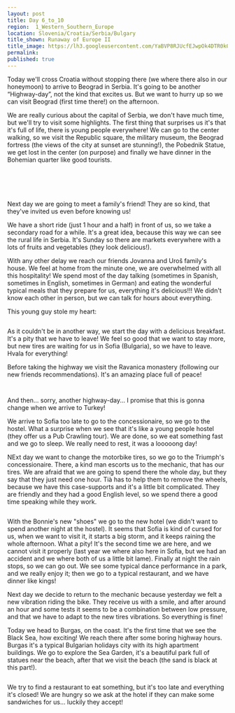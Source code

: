 ```yaml
---
layout: post
title: Day 6_to_10
region:  1_Western_Southern_Europe
location: Slovenia/Croatia/Serbia/Bulgary
title_shown: Runaway of Europe II
title_image: https://lh3.googleusercontent.com/YaBVP8RJUcfEJwpOk4DTR0kQ8LCWT_l4NJgrIZxaGUnYXKNVUAMw2vpMgnKkHfSALK80UIu6wWrkrTaEjdQDbJ2-r2TTJT99He8zN8wJWplgvRDWLC4iIKrqk40KCmBWvpPVDJe31NEKPNhACJ7YSgvVecEceuaJE1Wa5IjxmoxtwBwQUu9ytxwceNPRy0hGJvnlgps0AnBF-lciPSmSiGT2-T8NvOmTF-tO4glOhNW4L0mVCfkmMUpDLDNGZdDgr-4_EIIaU-MJtDuSoxjSOzvGvTcPzU7yUlBqN08fulJoG8-ZeDOrlgpIlIAU8EqzlyIMm3Jt3iO3xGqu79x3Au1KgyrjiqGGjgZARrg7Spkebb5FgY_e0McLOom-rNkxY75OHDXmHryNx0aousPE5gHzDGxYqOcVMSUvwDNDmt9l2so0aNDqcvWyyPbpew2DiITEN-rxI3Alio_m3N5-ax5Nnnb9BQjtgqK3kxA_mN2d3B34zb_SXn1zxoC5sE4aF721m7kQDSk9iSO1sUYPVGfPsZeByPR0oKJa3kg_-3H7TJGRzr14qzGn_Kj2VGT6QGPqPMfJFJTfWdtp1VdhBnAtG0NhmKiWIoYWfjgU36tOdTpAAMdgce-BCDutqwGJwrGh4YZSgn2NNdeqp2RcVz8s3jrVDw4Rvg-F9rGhGSmrLVrrbW-1a-SJFYdd0EO8YLmLza9APzwAYzsTujo=w836-h627-no
permalink: 
published: true
---
```


Today we'll cross Croatia without stopping there (we where there also in our honeymoon) to arrive to Beograd in Serbia. It's going to be another “Highway-day”, not the kind that excites us. But we want to hurry up so we can visit Beograd (first time there!) on the afternoon. 

We are really curious about the capital of Serbia, we don't have much time, but we'll try to visit some highlights. The first thing that surprises us it's that it's full of life, there is young people everywhere! We can go to the center walking, so we visit the Republic square, the military museum, the Beograd fortress (the views of the city at sunset are stunning!), the Pobednik Statue, we get lost in the center (on purpose) and finally we have dinner in the Bohemian quarter like good tourists.

<p><a
href="https://lh3.googleusercontent.com/80WuIWtIYZJADHKMbWG0PVbM540nyG4ENsx22nMgVtu8cn9kcnzfLcYwFoUm8_cHNiW12w3qfehYxmGJxOxrppGdWC-H5rLuEjuv1t0cTuNKjX3la5GdsBqJxU1WanXxOrurbX-wRjF81ngmlZv-zObCaGNbpn0nBHwO4bmwscJkqmSEHLTTRCtwu_b9VATsa8gZ306YLuiVLMehdhe4--57KUFJVpdfSz2-w9TfhBKk4o7ufytJVf-JsSZMbFECHYrC9POMIfkl983GfZbn4e9VruJydrP6Dba39ar27XlBn1CpnINN-89ucB98fbdorNBBVKScZGqlOQvcywU3775vP743hZj7NKcMK1KITyWJUzmDkytbzAAjD2d4TtvVZZZU9I0f3UHnpDaAEQqkIpHEYG3No_HTiLBwSY94_OL-TAGxaDGzwRioNslmIsX-MRiZoIrHdwWgqNMDXMmUAz9cXpGQXxVxqkrTb656QYCoShh7kBnAaRD_ZPZyZfbZV23AY5UdDROP2OMb5BKdvGPsV369Co8gTr6COvSXts4RudP2K5__1hYgrGQDm5OQKnzNc4UOjTnZYwl0DGveIQE7PhUlGrLMFxPTAKfplF5HEh6EAXYyO2nhphpu7RoT6-47m1FaqOAiM3KJkq5kVLcOb4NzbG5rCw=w883-h662-no"> 
<img src="https://lh3.googleusercontent.com/80WuIWtIYZJADHKMbWG0PVbM540nyG4ENsx22nMgVtu8cn9kcnzfLcYwFoUm8_cHNiW12w3qfehYxmGJxOxrppGdWC-H5rLuEjuv1t0cTuNKjX3la5GdsBqJxU1WanXxOrurbX-wRjF81ngmlZv-zObCaGNbpn0nBHwO4bmwscJkqmSEHLTTRCtwu_b9VATsa8gZ306YLuiVLMehdhe4--57KUFJVpdfSz2-w9TfhBKk4o7ufytJVf-JsSZMbFECHYrC9POMIfkl983GfZbn4e9VruJydrP6Dba39ar27XlBn1CpnINN-89ucB98fbdorNBBVKScZGqlOQvcywU3775vP743hZj7NKcMK1KITyWJUzmDkytbzAAjD2d4TtvVZZZU9I0f3UHnpDaAEQqkIpHEYG3No_HTiLBwSY94_OL-TAGxaDGzwRioNslmIsX-MRiZoIrHdwWgqNMDXMmUAz9cXpGQXxVxqkrTb656QYCoShh7kBnAaRD_ZPZyZfbZV23AY5UdDROP2OMb5BKdvGPsV369Co8gTr6COvSXts4RudP2K5__1hYgrGQDm5OQKnzNc4UOjTnZYwl0DGveIQE7PhUlGrLMFxPTAKfplF5HEh6EAXYyO2nhphpu7RoT6-47m1FaqOAiM3KJkq5kVLcOb4NzbG5rCw=w883-h662-no" class="oversize" alt=""></a></p>

<p><a
href="https://lh3.googleusercontent.com/y-AOrBS62uzLGIu_BD6BJucwccixGuQ6MqXtywpZIzkSSfcT0ra2mNAPdIvOi8AauwgOazw-8YfIdThe9Z4jujJ14i6Hcd1zXzRJSZBo445f4dXGMCXNJGPleN5nISYBMYPp66ichdURuw1Ha83LqPi8MPbEO8eyLAqjdvkgnU_IOuKJDdE5-VJACRv5CrV185LtVyj3PDEawDm1d3RrabIH-GIyUBrtWMdK1toE5-r7RBxN9oSfkNXR8DziCFeJ_1Lzbj0tJC0TxMYcvoxYUuzOKorhi07uKMumvsG9pQBSKlr3sfcw42swRSTHPhxgnnlV31fL8Z4UJqX6L89FpSjEGPnkge17yZ4DggIxQ9AUJtn-fx_4-2eowFlc-TckmqXsGq0HLA4MdPS70cL8fE4slScZTP-CVw61fAL0wKLOxUBkYtwEQBW90_QPLIn5LAclSk9_rZj4Y_pHHnvXS2LNd1Ll_Y-_3ZA6oaHeKmhpDntTjuLTEyKOvyD-_pSIbyfGtYkrceL-MvUnAyvhDKdpBjhjwlem7vxH4vfom84K0ewq4Ejj4KWqaHWm3knxOMm04TneO_DiKM0HOOM-GcjriX7Gh6JbKGfZLr6kNjAK1XzUhsIwRmoxHBhfdxh5lGju21xnoA5mVOx2dBRxxfrUBjsT2Nimqw=w883-h662-no"> 
<img src="https://lh3.googleusercontent.com/y-AOrBS62uzLGIu_BD6BJucwccixGuQ6MqXtywpZIzkSSfcT0ra2mNAPdIvOi8AauwgOazw-8YfIdThe9Z4jujJ14i6Hcd1zXzRJSZBo445f4dXGMCXNJGPleN5nISYBMYPp66ichdURuw1Ha83LqPi8MPbEO8eyLAqjdvkgnU_IOuKJDdE5-VJACRv5CrV185LtVyj3PDEawDm1d3RrabIH-GIyUBrtWMdK1toE5-r7RBxN9oSfkNXR8DziCFeJ_1Lzbj0tJC0TxMYcvoxYUuzOKorhi07uKMumvsG9pQBSKlr3sfcw42swRSTHPhxgnnlV31fL8Z4UJqX6L89FpSjEGPnkge17yZ4DggIxQ9AUJtn-fx_4-2eowFlc-TckmqXsGq0HLA4MdPS70cL8fE4slScZTP-CVw61fAL0wKLOxUBkYtwEQBW90_QPLIn5LAclSk9_rZj4Y_pHHnvXS2LNd1Ll_Y-_3ZA6oaHeKmhpDntTjuLTEyKOvyD-_pSIbyfGtYkrceL-MvUnAyvhDKdpBjhjwlem7vxH4vfom84K0ewq4Ejj4KWqaHWm3knxOMm04TneO_DiKM0HOOM-GcjriX7Gh6JbKGfZLr6kNjAK1XzUhsIwRmoxHBhfdxh5lGju21xnoA5mVOx2dBRxxfrUBjsT2Nimqw=w883-h662-no" class="oversize" alt=""></a></p>

<p><a
href="https://lh3.googleusercontent.com/Ec2OpvzwzN4gA8Oq0_4BWchdozZtzWqE76-9qZ5E8mk0zqVhq3vIGOLfHDEW9nLEErD9YL77DoFz3voFNrZDvHYZvtb8ay8wMbw_P58dT5-WdCliqHZfrIrg4iyuqaqr7zIbj2hmBkYF3pvhx2fz3yMm3Tbczr9bxjuYpDPD4ZE32LHicF1VNy65HWIJfDVC8MWWZFvXPdYduJXL-SJhrYu3YZH_aX7-P6OWnSwha-70JTsZAJNg3bd_oUcuOmKpV2xKXS13iyKfTiKFt1MdGC0vf-7G2PlWgoA83ZX2VDtL7URUDVQ8bZ5hVkw_YuXshESgUVEf6vXX3ZK-w5BtH_eOeBpAkUZ7F0XhgKkCaPTz0v0cexIHhNYHyi2cG6YQ2v4HOgdyAwDqHhggiHCRb3ldHhep65ox5JEIVmiuqOE6k4Q-thVl2yrfzJL8e8BL4lYxWHAhlIJKJ3hToeJTz5syyrRJS0zWJZFeSc6HVS46YJgueTXiqSN5hehVedUfPK4BMdiKNzgetn59T2h0SENDmnre8xuFJL6u2XiLCB2_81pLkF5DCjBmhiiS95OitKHLdw1eoLCfqZ5dgidwT1C1hpA5JfGfyASvU4ZCmtWvamVQ_oLJKp2x5tBwzWSI_sfqdEk8BN5uXrgxdETXpsD0XO9sN7NUrg=w883-h662-no"> 
<img src="https://lh3.googleusercontent.com/Ec2OpvzwzN4gA8Oq0_4BWchdozZtzWqE76-9qZ5E8mk0zqVhq3vIGOLfHDEW9nLEErD9YL77DoFz3voFNrZDvHYZvtb8ay8wMbw_P58dT5-WdCliqHZfrIrg4iyuqaqr7zIbj2hmBkYF3pvhx2fz3yMm3Tbczr9bxjuYpDPD4ZE32LHicF1VNy65HWIJfDVC8MWWZFvXPdYduJXL-SJhrYu3YZH_aX7-P6OWnSwha-70JTsZAJNg3bd_oUcuOmKpV2xKXS13iyKfTiKFt1MdGC0vf-7G2PlWgoA83ZX2VDtL7URUDVQ8bZ5hVkw_YuXshESgUVEf6vXX3ZK-w5BtH_eOeBpAkUZ7F0XhgKkCaPTz0v0cexIHhNYHyi2cG6YQ2v4HOgdyAwDqHhggiHCRb3ldHhep65ox5JEIVmiuqOE6k4Q-thVl2yrfzJL8e8BL4lYxWHAhlIJKJ3hToeJTz5syyrRJS0zWJZFeSc6HVS46YJgueTXiqSN5hehVedUfPK4BMdiKNzgetn59T2h0SENDmnre8xuFJL6u2XiLCB2_81pLkF5DCjBmhiiS95OitKHLdw1eoLCfqZ5dgidwT1C1hpA5JfGfyASvU4ZCmtWvamVQ_oLJKp2x5tBwzWSI_sfqdEk8BN5uXrgxdETXpsD0XO9sN7NUrg=w883-h662-no" class="oversize" alt=""></a></p>

<p><a
href="https://lh3.googleusercontent.com/tgYnqc_JqOQ1hiZg0xyT2Ar6oF-3Gz2bXB-5qweHysuAEh-2APktQMZPth5mF7WaItyRqtVNFBrKLkN0pbWaW556eP96ci2-5ArtiW-5u10uiLlpT2Pkut8O_udBMMvkvrtfo6oMhlEIx4Gy6TjQN8n8vRsiyBsxqFEjs63oQQkjO0ilw8K8hud7v4h-51O3eagS6XMNIjbr91Pzy3i0uYB95dJuOsvyxHHYKhMHodhh4-R9NpdTV2R_ah-s_n7RinNa2sIh1JtWjLMaQC4zV1inPfqnD40Pp5rgVohLCsx-YWHuJbYgTpj2i-geWbOxnBEfrKtbbc11lAfmwzpvCg8kdg9lzkmeCocmfF8TtYzbqxLbdj2bWDSgIvzUj0dsuvdNFKr814qBcfNMV2BJs4aEeQdtHgHu6Jkc5tUy72TPgMjqleNhU3CnR29lUm3r_jZ41ckCjuQ2WRKU0i30_zOkQtqnsbRsitCS894QpaiJuQPacx5dUmGADgglMQz3DMZBcUoADjLh4DXA0QuHKAqKjopCS862OdFXMjHYxvJ9Y6fhT8Enyczu8YnbNb6GB4Kcp528FvJPmdOFe16I4IkBYj5v3kuwY0IpPImUiKX7q3C-x42MJd2vICvNyVq_wKl86PeMPRjYfzo_ohMy40ugPAo1RRoxnQ=w883-h662-no"> 
<img src="https://lh3.googleusercontent.com/tgYnqc_JqOQ1hiZg0xyT2Ar6oF-3Gz2bXB-5qweHysuAEh-2APktQMZPth5mF7WaItyRqtVNFBrKLkN0pbWaW556eP96ci2-5ArtiW-5u10uiLlpT2Pkut8O_udBMMvkvrtfo6oMhlEIx4Gy6TjQN8n8vRsiyBsxqFEjs63oQQkjO0ilw8K8hud7v4h-51O3eagS6XMNIjbr91Pzy3i0uYB95dJuOsvyxHHYKhMHodhh4-R9NpdTV2R_ah-s_n7RinNa2sIh1JtWjLMaQC4zV1inPfqnD40Pp5rgVohLCsx-YWHuJbYgTpj2i-geWbOxnBEfrKtbbc11lAfmwzpvCg8kdg9lzkmeCocmfF8TtYzbqxLbdj2bWDSgIvzUj0dsuvdNFKr814qBcfNMV2BJs4aEeQdtHgHu6Jkc5tUy72TPgMjqleNhU3CnR29lUm3r_jZ41ckCjuQ2WRKU0i30_zOkQtqnsbRsitCS894QpaiJuQPacx5dUmGADgglMQz3DMZBcUoADjLh4DXA0QuHKAqKjopCS862OdFXMjHYxvJ9Y6fhT8Enyczu8YnbNb6GB4Kcp528FvJPmdOFe16I4IkBYj5v3kuwY0IpPImUiKX7q3C-x42MJd2vICvNyVq_wKl86PeMPRjYfzo_ohMy40ugPAo1RRoxnQ=w883-h662-no" class="oversize" alt=""></a></p>

<p><a
href="https://lh3.googleusercontent.com/g7K6UCwsWTsSDkztSn2DAkHvf2RDQF1-q345WixClD0YkasgsWurU2fH4dez78mA0jr6MvPwg_wPNR8u8KoIKPvux2tP8t1PV5YvC16e3bJ8-zhgztq96Bkn7vTWX7RDZvnrxgnEgzxrUuOhzJ9nfNUpheyu2WqT33dpwMzTVws0Ai8Z_MV0jplGtzw4ETxXuL1KNp0lXYdA65kxOFoIRXyPW7v5vNKQD_t3mV9qZW0fUjPDnuESnhO90eol1H9e_a7KPvMFHbD8IxXTc5c-6WjXsHeSaRmz94mT_oH9oC36GoJekN3QT5KljV0aWcn_k6gBx6yKtAIsqxNP4UxVm82PXYO013h6kteo46lWKo9WPQcRpdi30mdXgECypGCdf1Lbrn9reswSapu2jgxGw8O5Uu7kKEl14hJZz2Pj4nQxg0WFQAK1SVL1_yVMvIbgODpxagzO7pZn-kAiiw3qlX5zajEpfBkRHG0glwnQOy4S7o66ioU_sOEaUtCkR8kAK02ZSF-gF5NW_28niHobL8yX72JemwLZVMuFcUR4jaSN95JhhCCZQ8TCJHBwpkjRu833OWP5IKTOSuWvVbyAjt2yKZa4rwrpI-zfQSN8-JQ7xSRqCl63hPk4OXGWgTHc0B7ABTq9Ig3LQ8Ajb304qYASUZAdDgYz5w=w883-h662-no"> 
<img src="https://lh3.googleusercontent.com/g7K6UCwsWTsSDkztSn2DAkHvf2RDQF1-q345WixClD0YkasgsWurU2fH4dez78mA0jr6MvPwg_wPNR8u8KoIKPvux2tP8t1PV5YvC16e3bJ8-zhgztq96Bkn7vTWX7RDZvnrxgnEgzxrUuOhzJ9nfNUpheyu2WqT33dpwMzTVws0Ai8Z_MV0jplGtzw4ETxXuL1KNp0lXYdA65kxOFoIRXyPW7v5vNKQD_t3mV9qZW0fUjPDnuESnhO90eol1H9e_a7KPvMFHbD8IxXTc5c-6WjXsHeSaRmz94mT_oH9oC36GoJekN3QT5KljV0aWcn_k6gBx6yKtAIsqxNP4UxVm82PXYO013h6kteo46lWKo9WPQcRpdi30mdXgECypGCdf1Lbrn9reswSapu2jgxGw8O5Uu7kKEl14hJZz2Pj4nQxg0WFQAK1SVL1_yVMvIbgODpxagzO7pZn-kAiiw3qlX5zajEpfBkRHG0glwnQOy4S7o66ioU_sOEaUtCkR8kAK02ZSF-gF5NW_28niHobL8yX72JemwLZVMuFcUR4jaSN95JhhCCZQ8TCJHBwpkjRu833OWP5IKTOSuWvVbyAjt2yKZa4rwrpI-zfQSN8-JQ7xSRqCl63hPk4OXGWgTHc0B7ABTq9Ig3LQ8Ajb304qYASUZAdDgYz5w=w883-h662-no" class="oversize" alt=""></a></p>


Next day we are going to meet a family's friend! They are so kind, that they've invited us even before knowing us!

We have a short ride (just 1 hour and a half) in front of us, so we take a secondary road for a while. It's a great idea, because this way we can see the rural life in Serbia. It's Sunday so there are markets everywhere with a lots of fruits and vegetables (they look delicious!).

With any other delay we reach our friends Jovanna and Uroš family's house. We feel at home from the minute one, we are overwhelmed with all this hospitality! We spend most of the day talking (sometimes in Spanish, sometimes in English, sometimes in German) and eating the wonderful typical meals that they prepare for us, everything it's delicious!!! We didn't know each other in person, but we can talk for hours about everything. 

This young guy stole my heart:

<p><a
href="https://lh3.googleusercontent.com/OuIjpjuGI-wP4uAzWCTKw0GrBK0J-OFrioewCTv1Vx-4MaZHuffzI_NBjmMSyQ6QOqoRVwRZ2KQ9aLnOQj0_BQyMDZmEvPzqbSKlNDuz2ko_4ILKn9F6tGSHeEPUyKHmoGsMbetw7LZjoAgN8JM_NL8VE8WcuoQxBeFnvi_dEn8hu31gxy0BcjUYx7kWSJoUCzYelWtNLjDZTrpEBgLJsSyLUWs1b1TRbkEkPWZsjumIi5Ul8gY17ljiGtXbVVtC5z3I61vLZdiG-J56_yL1Lkf9dsScM-jd_uuQD2C_Tsjsu4m9FG2H94972K41CWCwRilT6V7L539oZBKAR3Hyr2eeI_fpoXkpDDO5kLlHAqfzYoMDYBe9IADO7I6ED3Pzat3hspp1kn3uxNvefir9mcDUlzosRYRdjrVtGLEHEkbPtev-_JIvV7N6UkMGSkeN2pkZbkvxIgmk8ayjAmoveKeNN487oqHvBM_acYsZYLr6nq6QB95GIzZxc0_Y0Uwob0likPUQi6st6pB06SW-C_z8ktevq8gseSxnMOOAOfOJ125_NBMp93i-tm6JpcfXIt1Zag2t1niendU3wyiThtpm5MELEQ11-gZLm0-dIxEn9yW5VLxpZjX1i012HHekyXfY3MzATQ9909mm0vcA7_5t8NRZ8x_4Dw=w883-h662-no"> 
<img src="https://lh3.googleusercontent.com/OuIjpjuGI-wP4uAzWCTKw0GrBK0J-OFrioewCTv1Vx-4MaZHuffzI_NBjmMSyQ6QOqoRVwRZ2KQ9aLnOQj0_BQyMDZmEvPzqbSKlNDuz2ko_4ILKn9F6tGSHeEPUyKHmoGsMbetw7LZjoAgN8JM_NL8VE8WcuoQxBeFnvi_dEn8hu31gxy0BcjUYx7kWSJoUCzYelWtNLjDZTrpEBgLJsSyLUWs1b1TRbkEkPWZsjumIi5Ul8gY17ljiGtXbVVtC5z3I61vLZdiG-J56_yL1Lkf9dsScM-jd_uuQD2C_Tsjsu4m9FG2H94972K41CWCwRilT6V7L539oZBKAR3Hyr2eeI_fpoXkpDDO5kLlHAqfzYoMDYBe9IADO7I6ED3Pzat3hspp1kn3uxNvefir9mcDUlzosRYRdjrVtGLEHEkbPtev-_JIvV7N6UkMGSkeN2pkZbkvxIgmk8ayjAmoveKeNN487oqHvBM_acYsZYLr6nq6QB95GIzZxc0_Y0Uwob0likPUQi6st6pB06SW-C_z8ktevq8gseSxnMOOAOfOJ125_NBMp93i-tm6JpcfXIt1Zag2t1niendU3wyiThtpm5MELEQ11-gZLm0-dIxEn9yW5VLxpZjX1i012HHekyXfY3MzATQ9909mm0vcA7_5t8NRZ8x_4Dw=w883-h662-no" class="oversize" alt=""></a></p>

As it couldn't be in another way, we start the day with a delicious breakfast. It's a pity that we have to leave! We feel so good that we want to stay more, but new tires are waiting for us in Sofia (Bulgaria), so we have to leave. Hvala for everything!

Before taking the highway we visit the Ravanica monastery (following our new friends recommendations). It's an amazing place full of peace!

<p><a
href="https://lh3.googleusercontent.com/TMYnw2JAoPQVe0FVj4vJhvbU_cPWyVu19_xrOdh2U6-qJZ5bxHtclSNLSvyk0tHfvtQAPhPL7kOt3ddzk6zMHf-ClVY9Axo9QbpxIM67izibuL6Oihv4Lngw0xF_7ZoD8uD4CA6fV5euQRM8xJkV4hpSu3cP9XvPCozxX8NErFVYBNGV67Xs3KQGmP57U_xgl8I2UxN0bV9Ua2tmWIcqVxa-l-f-KOXLGLi_PkdRmIB5gigVk-3YOe74gb6wSviO4ElZRrfgx8CdIiSEAfExmP3O6b3Fo9xxMRDbSiGZQduGczFOnKtt7KOFsoOLe7Quc0OBjhcesci4mjoo0VVXkccnmYgtUktBNm6-QSLix0XhVjs_BnQgNpejBPGZK5u5XvEPmKUfahdyqJU5lhF3MG_GsMGfObCOU_zNiSq5C2FkfO8v5usDlp2mH65F1fQuo5bLAKewRii5upTcyoSxYhraD7P2XgbVQI2zfq4tGui4svXlqXA7tbXQI8Fh_pu4tqWaqdfks7mYvgUEgpFGc3KmGcX3KT3JzNIx02IPWDzQ1JP668rChgk5F3xUus0B0IaAE8HZkBIHU9QJlB_zfqTMWrcwBzz-HuSb_llIE_pmzpP-BvMRbgb1IfWmBOp7ULxoxg9R3pbBFNM2iqrB2EjX-H0RWLtBJg=w707-h530-no"> 
<img src="https://lh3.googleusercontent.com/TMYnw2JAoPQVe0FVj4vJhvbU_cPWyVu19_xrOdh2U6-qJZ5bxHtclSNLSvyk0tHfvtQAPhPL7kOt3ddzk6zMHf-ClVY9Axo9QbpxIM67izibuL6Oihv4Lngw0xF_7ZoD8uD4CA6fV5euQRM8xJkV4hpSu3cP9XvPCozxX8NErFVYBNGV67Xs3KQGmP57U_xgl8I2UxN0bV9Ua2tmWIcqVxa-l-f-KOXLGLi_PkdRmIB5gigVk-3YOe74gb6wSviO4ElZRrfgx8CdIiSEAfExmP3O6b3Fo9xxMRDbSiGZQduGczFOnKtt7KOFsoOLe7Quc0OBjhcesci4mjoo0VVXkccnmYgtUktBNm6-QSLix0XhVjs_BnQgNpejBPGZK5u5XvEPmKUfahdyqJU5lhF3MG_GsMGfObCOU_zNiSq5C2FkfO8v5usDlp2mH65F1fQuo5bLAKewRii5upTcyoSxYhraD7P2XgbVQI2zfq4tGui4svXlqXA7tbXQI8Fh_pu4tqWaqdfks7mYvgUEgpFGc3KmGcX3KT3JzNIx02IPWDzQ1JP668rChgk5F3xUus0B0IaAE8HZkBIHU9QJlB_zfqTMWrcwBzz-HuSb_llIE_pmzpP-BvMRbgb1IfWmBOp7ULxoxg9R3pbBFNM2iqrB2EjX-H0RWLtBJg=w707-h530-no" class="oversize" alt=""></a></p>

<p><a
href="https://lh3.googleusercontent.com/p-5DwX_7X9b4Qbw8jfPYnzBehbm-8ia64wFsKTskSsMse9QBp_soHHYKi5XhXar5yGaNBws0q6F1Q9ONmhhB6-jLaZXIWaJlyFOAO-sv6lMbvhDejgGJBKHWwWQiFGox3cT0jT-9fpX-FtXcQBJ92lZUKGnyxOMRLMqVUU99LHAI3B6DUcxX3Kva1O0aX5BBbAzeGAeGfI9u4eq8y1y8O0SFs1Wld5noIDIh6P23_qwJinw4vQbjGhFNfAN55mYq1Wx0zD2TdOIrC-twA1DZHmkmPfN3WxsBGaKqBWJNqMSaX_rbpqif-zf-kV9FKHEZ4dyGP85aLAvUPN6SWILd3EGrr044vdYP4SDo2bEuXN3_EAV61ktb_ajgl6eEjoYi6TtKsGMaZi7mzmWpv1dGXT0QgKPghOjK_s6B3Ip6B8OChupkpY7N9x-hhAEcunxTTlO3YoF3nCS5wIwyN-hUwiQdKVyHjyAaB1ZWlEeNUi7XwIP5LIojh9nRBaTHF-56b9nfHRvG5gWyrUih8uKoXW5-gTcyHGZ1GZocPmhuGHcOSFVDzouBbx7p9j6phcKbCGjwRFG_Ix-vZPcU2lr41SZSqjCp8uVSP9F4bEeOyRTr3xiPCDAnuQCIGw46W4tba_sN3SlbCXNuJocegdkYsiCsLP2eeiz7RA=w497-h662-no"> 
<img src="https://lh3.googleusercontent.com/p-5DwX_7X9b4Qbw8jfPYnzBehbm-8ia64wFsKTskSsMse9QBp_soHHYKi5XhXar5yGaNBws0q6F1Q9ONmhhB6-jLaZXIWaJlyFOAO-sv6lMbvhDejgGJBKHWwWQiFGox3cT0jT-9fpX-FtXcQBJ92lZUKGnyxOMRLMqVUU99LHAI3B6DUcxX3Kva1O0aX5BBbAzeGAeGfI9u4eq8y1y8O0SFs1Wld5noIDIh6P23_qwJinw4vQbjGhFNfAN55mYq1Wx0zD2TdOIrC-twA1DZHmkmPfN3WxsBGaKqBWJNqMSaX_rbpqif-zf-kV9FKHEZ4dyGP85aLAvUPN6SWILd3EGrr044vdYP4SDo2bEuXN3_EAV61ktb_ajgl6eEjoYi6TtKsGMaZi7mzmWpv1dGXT0QgKPghOjK_s6B3Ip6B8OChupkpY7N9x-hhAEcunxTTlO3YoF3nCS5wIwyN-hUwiQdKVyHjyAaB1ZWlEeNUi7XwIP5LIojh9nRBaTHF-56b9nfHRvG5gWyrUih8uKoXW5-gTcyHGZ1GZocPmhuGHcOSFVDzouBbx7p9j6phcKbCGjwRFG_Ix-vZPcU2lr41SZSqjCp8uVSP9F4bEeOyRTr3xiPCDAnuQCIGw46W4tba_sN3SlbCXNuJocegdkYsiCsLP2eeiz7RA=w497-h662-no" class="oversize" alt=""></a></p>

And then... sorry, another highway-day... I promise that this is gonna change when we arrive to Turkey!

We arrive to Sofia too late to go to the concessionaire, so we go to the hostel. What a surprise when we see that it's like a young people hostel (they offer us a Pub Crawling tour). We are done, so we eat something fast and we go to sleep. We really need to rest, it was a looooong day!

NExt day we want to change the motorbike tires, so we go to the Triumph's concessionaire. There, a kind man escorts us to the mechanic, that has our tires. We are afraid that we are going to spend there the whole day, but they say that they just need one hour. Tià has to help them to remove the wheels, because we have this case-supports and it's a little bit complicated. They are friendly and they had a good English level, so we spend there a good time speaking while they work. 

<p><a
href="https://lh3.googleusercontent.com/evk_ujOxRWfEV538kLZe-rplaFshk0l7RPS4IJYQN26IN5Wll22lrsauQeuTLuovMJoG82NQyjQfohUzp67xceiqJY7zrvp81AFp_wK1GgEodwMtqAubaWZFAGoD-tG6tTKJOKvLMmx7GyKj-qh7reusCyg1YWjak-_UMw8CdUxbJodev9rCk9kKpXetPFGII-ow0yHmqqVQfet5xjnGaxzR5VcJY4CtLdoxj0Yj3viI7ecrqESk48uNp2ALD5iWmmFeiJmijEu4w93qrn3QAm6Vp9B9twbSwm8qcKnpB8M0Rw_wjO9V-2M7ZbL4VMZIqDyG2jchTi0ufsW1lwr6DTFdr3xOg2yFjAC0nF6Uvru3Zb_ELCjIrbz0-HMxXuT49_vj5n5xkuC7gh1xa1JgYpx96tbCeF4HvMfYqo4wJA4OwRChWmgwoePb6bvMckQFvam8lzjbJI-y7h-ZBHqYEgru8OSdFHkmcYpruu46oSvv46ahZglBnnP3txUvWGHXElDfcGL2Ho3OZUrUHJXUtRYBDqsqsYakPylgZwv1a6gW5yqBD8qYi1f9dc4IEyH7FMEqBcfEk_7zfwXvdYhjyyZYVOcWyePuPVtHiUF5x4bXiz4zCdn_VCr0DAa7e0bIMXrw4IsEyxoHrvV1BcL9UdpMg8SWRK5KRw=w883-h662-no"> 
<img src="https://lh3.googleusercontent.com/evk_ujOxRWfEV538kLZe-rplaFshk0l7RPS4IJYQN26IN5Wll22lrsauQeuTLuovMJoG82NQyjQfohUzp67xceiqJY7zrvp81AFp_wK1GgEodwMtqAubaWZFAGoD-tG6tTKJOKvLMmx7GyKj-qh7reusCyg1YWjak-_UMw8CdUxbJodev9rCk9kKpXetPFGII-ow0yHmqqVQfet5xjnGaxzR5VcJY4CtLdoxj0Yj3viI7ecrqESk48uNp2ALD5iWmmFeiJmijEu4w93qrn3QAm6Vp9B9twbSwm8qcKnpB8M0Rw_wjO9V-2M7ZbL4VMZIqDyG2jchTi0ufsW1lwr6DTFdr3xOg2yFjAC0nF6Uvru3Zb_ELCjIrbz0-HMxXuT49_vj5n5xkuC7gh1xa1JgYpx96tbCeF4HvMfYqo4wJA4OwRChWmgwoePb6bvMckQFvam8lzjbJI-y7h-ZBHqYEgru8OSdFHkmcYpruu46oSvv46ahZglBnnP3txUvWGHXElDfcGL2Ho3OZUrUHJXUtRYBDqsqsYakPylgZwv1a6gW5yqBD8qYi1f9dc4IEyH7FMEqBcfEk_7zfwXvdYhjyyZYVOcWyePuPVtHiUF5x4bXiz4zCdn_VCr0DAa7e0bIMXrw4IsEyxoHrvV1BcL9UdpMg8SWRK5KRw=w883-h662-no" class="oversize" alt=""></a></p>

With the Bonnie's new "shoes" we go to the new hotel (we didn't want to spend another night at the hostel). It seems that Sofia is kind of cursed for us, when we want to visit it, it starts a big storm, and it keeps raining the whole afternoon. What a pity! It's the second time we are here, and we cannot visit it properly (last year we where also here in Sofia, but we had an accident and we where both of us a little bit lame). Finally at night the rain stops, so we can go out. We see some typical dance performance in a park, and we really enjoy it; then we go to a typical restaurant, and we have dinner like kings!

Next day we decide to return to the mechanic because yesterday we felt a new vibration riding the bike. They receive us with a smile, and after around an hour and some tests it seems to be a combination between low pressure, and that we have to adapt to the new tires vibrations. So everything is fine!

Today we head to Burgas, on the coast. It's the first time that we see the Black Sea, how exciting! We reach there after some boring highway hours. Burgas it's a typical Bulgarian holidays city with its high apartment buildings.  We go to explore the Sea Garden, it's a beautiful park full of statues near the beach, after that we visit the beach (the sand is black at this part!).

<p><a
href="https://lh3.googleusercontent.com/DSLP9ss28QPQ_2KdNxDrdFi44q9fm4oAdKvjWy0V3QESJE0IRZNPQhCTuDG-l-tjBcE0-9uNy679tDZC2naWfmhPmoHQthh0grm0KQNx_5ujIM8-eoryevvz7JPsppHikyD1kMOMG3qJs9fNG8EwrW_ghv51WIfI1oDpbOqFMO1iASbFWP5BUWZEcTMgWjTsw026OWgbeajXgwPQHZaXKMjF6Xg4zevWA0F7ilm6IiKDjZGowGSG-RxuPNshifb9-1FL4Yz_aJN4YKYa6ZJoqH7Eep-UpGK4K0amE3QiVV36rRNBod_URlTzoq-y70FDO3PbPiPP7Weas4gN0rFPIK5FlqIHzJQiLDz_guRxp5N9-YGXPDkfeXCJY9vk0UcpYQoAUt0rM9imMCB57SXmFavWN_A7PqGSFXxOlE376GK7-FzHc7HtLKSs0kQWHeO4N4UNGp1Zv6uUfae8KOa1zaYukYzW0fgrQTiV6TmDcZO4uyIk3om9OQ-eHERbA1eozmONpf6x8jmKUVAZ1Hbm2MDRrJq3W1LKjaL06pldZ7Lac26YS2WPZz-uTxGePRAJs1Taa1U1pgnwQEKkPLlcy5Ptzy9_uqeqeMeM2qt8XT9UGIartQ9L1_QuW-RjJTP9q0cyhdd8MKQewWRcrUfM_BgrkG3TkLJFXQ=w1059-h794-no"><img 
src="https://lh3.googleusercontent.com/DSLP9ss28QPQ_2KdNxDrdFi44q9fm4oAdKvjWy0V3QESJE0IRZNPQhCTuDG-l-tjBcE0-9uNy679tDZC2naWfmhPmoHQthh0grm0KQNx_5ujIM8-eoryevvz7JPsppHikyD1kMOMG3qJs9fNG8EwrW_ghv51WIfI1oDpbOqFMO1iASbFWP5BUWZEcTMgWjTsw026OWgbeajXgwPQHZaXKMjF6Xg4zevWA0F7ilm6IiKDjZGowGSG-RxuPNshifb9-1FL4Yz_aJN4YKYa6ZJoqH7Eep-UpGK4K0amE3QiVV36rRNBod_URlTzoq-y70FDO3PbPiPP7Weas4gN0rFPIK5FlqIHzJQiLDz_guRxp5N9-YGXPDkfeXCJY9vk0UcpYQoAUt0rM9imMCB57SXmFavWN_A7PqGSFXxOlE376GK7-FzHc7HtLKSs0kQWHeO4N4UNGp1Zv6uUfae8KOa1zaYukYzW0fgrQTiV6TmDcZO4uyIk3om9OQ-eHERbA1eozmONpf6x8jmKUVAZ1Hbm2MDRrJq3W1LKjaL06pldZ7Lac26YS2WPZz-uTxGePRAJs1Taa1U1pgnwQEKkPLlcy5Ptzy9_uqeqeMeM2qt8XT9UGIartQ9L1_QuW-RjJTP9q0cyhdd8MKQewWRcrUfM_BgrkG3TkLJFXQ=w1059-h794-no" class="oversize" alt=""></a></p>

We try to find a restaurant to eat something, but it's too late and everything it's closed! We are hungry so we ask at the hotel if they can make some sandwiches for us... luckily they accept!

